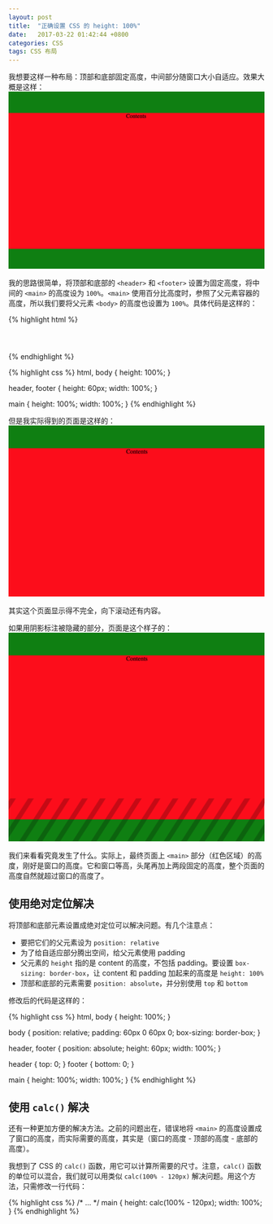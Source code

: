 ```yaml
---
layout: post
title:  "正确设置 CSS 的 height: 100%"
date:   2017-03-22 01:42:44 +0800
categories: CSS
tags: CSS 布局
---
```


我想要这样一种布局：顶部和底部固定高度，中间部分随窗口大小自适应。效果大概是这样：![想要实现的效果](/assets/correctly-use-height-100-percent/target.png)

我的思路很简单，将顶部和底部的 `<header>` 和 `<footer>` 设置为固定高度，将中间的 `<main>` 的高度设为 `100%`。`<main>` 使用百分比高度时，参照了父元素容器的高度，所以我们要将父元素 `<body>` 的高度也设置为 `100%`。具体代码是这样的：

{% highlight html %}
<body>
  <header></header>
  <main></main>
  <footer></footer>
</body>
{% endhighlight %}

{% highlight css %}
html, body { height: 100%; }

header, footer {
  height: 60px;
  width: 100%;
}

main {
  height: 100%;
  width: 100%;
}
{% endhighlight %}

但是我实际得到的页面是这样的：![实际的效果](/assets/correctly-use-height-100-percent/actual.png)

其实这个页面显示得不完全，向下滚动还有内容。

如果用阴影标注被隐藏的部分，页面是这个样子的：![整个页面被拉长了](/assets/correctly-use-height-100-percent/analyse.png)

我们来看看究竟发生了什么。实际上，最终页面上 `<main>` 部分（红色区域）的高度，刚好是窗口的高度。它和窗口等高，头尾再加上两段固定的高度，整个页面的高度自然就超过窗口的高度了。

## 使用绝对定位解决

将顶部和底部元素设置成绝对定位可以解决问题。有几个注意点：

- 要把它们的父元素设为 `position: relative`
- 为了给自适应部分腾出空间，给父元素使用 padding
- 父元素的 `height` 指的是 content 的高度，不包括 padding。要设置 `box-sizing: border-box`，让 content 和 padding 加起来的高度是 `height: 100%`
- 顶部和底部的元素需要 `position: absolute`，并分别使用 `top` 和 `bottom`

修改后的代码是这样的：

{% highlight css %}
html, body { height: 100%; }

body {
  position: relative;
  padding: 60px 0 60px 0;
  box-sizing: border-box;
}

header, footer {
  position: absolute;
  height: 60px;
  width: 100%;
}

header { top: 0; }
footer { bottom: 0; }

main {
  height: 100%;
  width: 100%;
}
{% endhighlight %}

## 使用 `calc()` 解决

还有一种更加方便的解决方法。之前的问题出在，错误地将 `<main>` 的高度设置成了窗口的高度，而实际需要的高度，其实是（窗口的高度 - 顶部的高度 - 底部的高度）。

我想到了 CSS 的 `calc()` 函数，用它可以计算所需要的尺寸。注意，`calc()` 函数的单位可以混合，我们就可以用类似 `calc(100% - 120px)` 解决问题。用这个方法，只需修改一行代码：

{% highlight css %}
/* ... */
main {
  height: calc(100% - 120px);
  width: 100%;
}
{% endhighlight %}